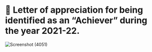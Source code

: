 # 🥇 Letter of appreciation for being identified as an “Achiever” during the year 2021-22.

![Screenshot (4051)](https://user-images.githubusercontent.com/107871742/185453209-60982d5f-3ac9-4c29-91ed-da75e94f6e43.png)
